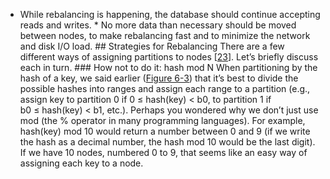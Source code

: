 *  While rebalancing is happening, the database should continue accepting reads and writes. *  No more data than necessary should be moved between nodes, to make rebalancing fast and to
minimize the network and disk I/O load. ## Strategies for Rebalancing There are a few different ways of assigning partitions to nodes
[[23](ch06.html#RethinkingTopology2012th)].
Let’s briefly discuss each in turn. ### How not to do it: hash mod N 
When partitioning by the hash of a key, we said earlier ([Figure 6-3](#fig_partitioning_hashing)) that
it’s best to divide the possible hashes into ranges and assign each range to a partition (e.g.,
assign key to partition 0 if 0 ≤ hash(key) < b0, to
partition 1 if b0 ≤ hash(key) < b1, etc.). 
Perhaps you wondered why we don’t just use mod (the % operator in many programming languages).
For example, hash(key) mod 10 would return a number between 0 and 9 (if we write the hash
as a decimal number, the hash mod 10 would be the last digit). If we have 10 nodes, numbered 0 to
9, that seems like an easy way of assigning each key to a node.